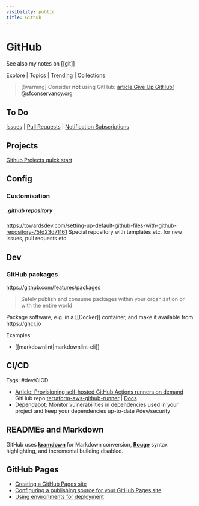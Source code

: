 ```yaml
---
visibility: public
title: Github
---
```

# GitHub

See also my notes on [[git]]

[Explore](https://github.com/explore) | [Topics](https://github.com/topics) | [Trending](https://github.com/trending) | [Collections](https://github.com/collections)

> [!warning] Consider **not** using GitHub: [article Give Up GitHub! @sfconservancy.org](https://giveupgithub.org/)

## To Do

[Issues](https://github.com/issues) | [Pull Requests](https://github.com/pulls) | [Notification Subscriptions](https://github.com/notifications/subscriptions)

## Projects

[Github Projects quick start](https://docs.github.com/en/issues/planning-and-tracking-with-projects/learning-about-projects/quickstart-for-projects)

## Config

### Customisation

##### .github repository

<https://towardsdev.com/setting-up-default-github-files-with-github-repository-75fd23d71161>
Special repository with templates etc. for new issues, pull requests etc.

## Dev

### GitHub packages

<https://github.com/features/packages>
> Safely publish and consume packages within your organization or with the entire world

Package software, e.g. in a [[Docker]] container, and make it available from <https://ghcr.io>

Examples

- [[markdownlint|markdownlint-cli]]

## CI/CD

Tags: #dev/CICD

- [Article: Provisioning self-hosted GitHub Actions runners on demand ](https://github.com/readme/guides/github-runners-philips)
    GitHub repo [terraform-aws-github-runner](https://github.com/philips-labs/terraform-aws-github-runner) | [Docs](https://philips-labs.github.io/terraform-aws-github-runner/)
- [Dependabot](https://docs.github.com/en/code-security/dependabot): Monitor vulnerabilities in dependencies used in your project and keep your dependencies up-to-date #dev/security

## READMEs and Markdown

GitHub uses [**kramdown**](Markdown.md#kramdown) for Markdown conversion, [**Rouge**](http://rouge.jneen.net/) syntax highlighting, and incremental building disabled.

## GitHub Pages

- [Creating a GitHub Pages site](https://docs.github.com/en/pages/getting-started-with-github-pages/creating-a-github-pages-site)
- [Configuring a publishing source for your GitHub Pages site](https://docs.github.com/en/pages/getting-started-with-github-pages/configuring-a-publishing-source-for-your-github-pages-site)
- [Using environments for deployment](https://docs.github.com/en/actions/deployment/targeting-different-environments/using-environments-for-deployment)
